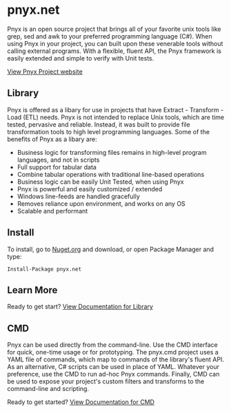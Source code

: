 # pnyx.net
Pnyx is an open source project that brings all of your favorite unix tools like grep, sed and awk to your preferred programming language (C#). When using Pnyx in your project, you can built upon these venerable tools without calling external programs. With a flexible, fluent API, the Pnyx framework is easily extended and simple to verify with Unit tests.

[View Pnyx Project website](http://pnyx.me/)

## Library
Pnyx is offered as a libary for use in projects that have Extract - Transform - Load (ETL) needs. Pnyx is not intended to replace Unix tools, which are time tested, pervasive and reliable. Instead, it was built to provide file transformation tools to high level programming languages. Some of the benefits of Pnyx as a libary are:

* Business logic for transforming files remains in high-level program languages, and not in scripts
* Full support for tabular data
* Combine tabular operations with traditional line-based operations
* Business logic can be easily Unit Tested, when using Pnyx
* Pnyx is powerful and easily customized / extended
* Windows line-feeds are handled gracefully
* Removes reliance upon environment, and works on any OS
* Scalable and performant

## Install
To install, go to [Nuget.org](https://www.nuget.org/packages/pnyx.net/)
and download, or open Package Manager and type:

```Install-Package pnyx.net```

## Learn More
Ready to get start? [View Documentation for Library](http://pnyx.me/library)

## CMD
Pnyx can be used directly from the command-line. Use the CMD interface for quick, one-time usage or for prototyping. The pnyx.cmd project uses a YAML file of commands, which map to commands of the library's fluent API. As an alternative, C# scripts can be used in place of YAML. Whatever your preference, use the CMD to run ad-hoc Pnyx commands. Finally, CMD can be used to expose your project's custom filters and transforms to the command-line and scripting.

Ready to get started? [View Documentation for CMD](http://pnyx.me/cmd)
